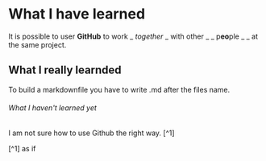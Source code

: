 # What I have learned
It is possible to user **GitHub** to work _ _together_ _ with other _ _ p**eo**ple _ _  at the same project. 
## What I really learnded
To build a markdownfile you have to write .md after the files name.
###### What I haven't learned yet 
I am not sure how to use Github the right way. [^1]

[^1] as if 
